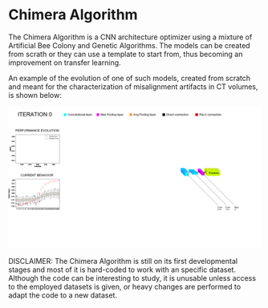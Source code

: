 # Chimera Algorithm
The Chimera Algorithm is a CNN architecture optimizer using a mixture of Artificial Bee Colony and Genetic Algorithms. The models can be created from scrath or they can use a template to start from, thus becoming an improvement on transfer learning.

An example of the evolution of one of such models, created from scratch and meant for the characterization of misalignment artifacts in CT volumes, is shown below:

![alt text](https://github.com/AdriGoMar/ChimeraAlgorithm/blob/main/model_ev_visualization.gif?raw=true)

DISCLAIMER: The Chimera Algorithm is still on its first developmental stages and most of it is hard-coded to work with an specific dataset. Although the code can be interesting to study, it is unusable unless access to the employed datasets is given, or heavy changes are performed to adapt the code to a new dataset.
